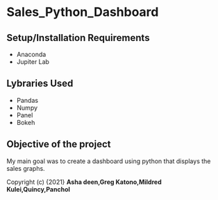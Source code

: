 # Sales_Python_Dashboard


## Setup/Installation Requirements
* Anaconda
* Jupiter Lab


## Lybraries Used
* Pandas 
* Numpy 
* Panel
* Bokeh

## Objective of the project

My main goal was to create a dashboard using python that displays the sales graphs.


Copyright (c) {2021} **Asha deen,Greg Katono,Mildred Kulei,Quincy,Panchol**

